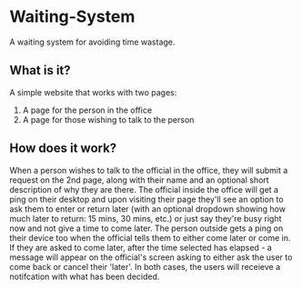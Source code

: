 # Waiting-System
A waiting system for avoiding time wastage.

## What is it?
A simple website that works with two pages:
1. A page for the person in the office
2. A page for those wishing to talk to the person

## How does it work?
When a person wishes to talk to the official in the office, they will submit a request on the 2nd page, along with their name and an optional short description of why they are there.
The official inside the office will get a ping on their desktop and upon visiting their page they'll see an option to ask them to enter or return later (with an optional dropdown showing how much later to return: 15 mins, 30 mins, etc.) or just say they're busy right now and not give a time to come later.
The person outside gets a ping on their device too when the official tells them to either come later or come in. 
If they are asked to come later, after the time selected has elapsed - a message will appear on the official's screen asking to either ask the user to come back or cancel their 'later'. In both cases, the users will receieve a notifcation with what has been decided.